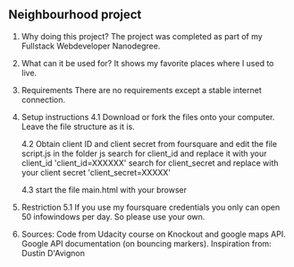 Neighbourhood project
--------------------

1. Why doing this project?
The project was completed as part of my Fullstack Webdeveloper Nanodegree.

2. What can it be used for?
It shows my favorite places where I used to live.

3. Requirements
There are no requirements except a stable internet connection.

4. Setup instructions
    4.1 Download or fork the files onto your computer. Leave the file structure as it is.

    4.2 Obtain client ID and client secret from foursquare and edit the file script.js in the folder js
            search for client_id and replace it with your client_id
                'client_id=XXXXXX'
            search for client_secret and replace with your client secret
                'client_secret=XXXXX'

    4.3 start the file main.html with your browser

5. Restriction
    5.1 If you use my foursquare credentials you only can open 50 infowindows per day. So please use your own.

6. Sources:
    Code from Udacity course on Knockout and google maps API.
    Google API documentation (on bouncing markers).
    Inspiration from: Dustin D'Avignon
